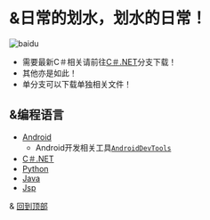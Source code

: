 &日常的划水，划水的日常！
=======================
![baidu](https://www.baidu.com/img/bd_logo1.png "百度logo")
* 需要最新C＃相关请前往[C＃.NET](https://github.com/CXY-YSL/MGZDTS/tree/C%23.NET)分支下载！
* 其他亦是如此！
* 单分支可以下载单独相关文件！

&编程语言
-------
* [Android](https://github.com/CXY-YSL/MGZDTS/tree/Android)
  * Android开发相关工具[`AndroidDevTools`](https://www.androiddevtools.cn/)
* [C＃.NET](https://github.com/CXY-YSL/MGZDTS/tree/C%23.NET "鼠标悬停")
* [Python](https://github.com/CXY-YSL/MGZDTS/tree/Python)
* [Java](https://www.oracle.com/java/)
* [Jsp](https://github.com/CXY-YSL/MGZDTS/tree/Jsp)

& [回到顶部](#readme)
